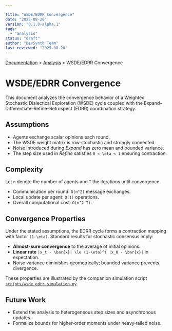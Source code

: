```yaml
---

title: "WSDE/EDRR Convergence"
date: "2025-08-20"
version: "0.1.0-alpha.1"
tags:
  - "analysis"
status: "draft"
author: "DevSynth Team"
last_reviewed: "2025-08-20"
---
```

<div class="breadcrumbs">
<a href="../index.md">Documentation</a> &gt; <a href="index.md">Analysis</a> &gt; WSDE/EDRR Convergence
</div>

# WSDE/EDRR Convergence

This document analyzes the convergence behavior of a Weighted Stochastic Dialectical Exploration (WSDE) cycle coupled with the Expand–Differentiate–Refine–Retrospect (EDRR) coordination strategy.

## Assumptions

- Agents exchange scalar opinions each round.
- The WSDE weight matrix is row‑stochastic and strongly connected.
- Noise introduced during *Expand* has zero mean and bounded variance.
- The step size used in *Refine* satisfies ``0 < \eta < 1`` ensuring contraction.

## Complexity

Let ``n`` denote the number of agents and ``T`` the iterations until convergence.

- Communication per round: ``O(n^2)`` message exchanges.
- Local update per agent: ``O(1)`` operations.
- Overall computational cost: ``O(n^2 T)``.

## Convergence Properties

Under the stated assumptions, the EDRR cycle forms a contraction mapping with factor ``(1-\eta)``. Standard results for stochastic consensus imply:

- **Almost‑sure convergence** to the average of initial opinions.
- **Linear rate** ``|x_t - \bar{x}| \le (1-\eta)^t |x_0 - \bar{x}|`` in expectation.
- Noise variance diminishes geometrically; bounded variance prevents divergence.

These properties are illustrated by the companion simulation script [`scripts/wsde_edrr_simulation.py`](../../scripts/wsde_edrr_simulation.py).

## Future Work

- Extend the analysis to heterogeneous step sizes and asynchronous updates.
- Formalize bounds for higher‑order moments under heavy‑tailed noise.
